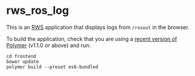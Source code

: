 # rws_ros_log

This is an [RWS](https://github.com/hcrlab/rws) application that displays logs from `/rosout` in the browser.

To build the application, check that you are using a [recent version of Polymer](https://www.polymer-project.org/2.0/start/install-2-0) (v1.1.0 or above) and run:
```
cd frontend
bower update
polymer build --preset es6-bundled
```

